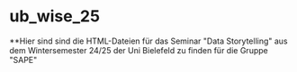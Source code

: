 # ub_wise_25
**Hier sind sind die HTML-Dateien für das Seminar "Data Storytelling" aus dem Wintersemester 24/25 der Uni Bielefeld zu finden für die Gruppe "SAPE"
